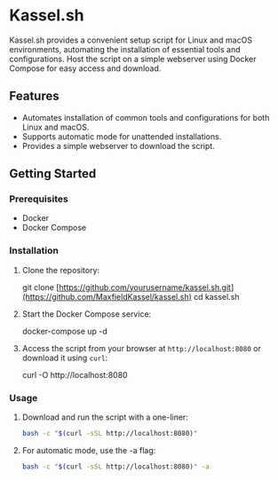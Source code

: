 # Kassel.sh

Kassel.sh provides a convenient setup script for Linux and macOS environments, automating the installation of essential tools and configurations. Host the script on a simple webserver using Docker Compose for easy access and download.

## Features

- Automates installation of common tools and configurations for both Linux and macOS.
- Supports automatic mode for unattended installations.
- Provides a simple webserver to download the script.

## Getting Started

### Prerequisites

- Docker
- Docker Compose

### Installation

1. Clone the repository:

   git clone [https://github.com/yourusername/kassel.sh.git](https://github.com/MaxfieldKassel/kassel.sh)
   cd kassel.sh

2. Start the Docker Compose service:

   docker-compose up -d

3. Access the script from your browser at `http://localhost:8080` or download it using `curl`:

   curl -O http://localhost:8080

### Usage

1. Download and run the script with a one-liner:

   ```bash
   bash -c "$(curl -sSL http://localhost:8080)"
   ```

2. For automatic mode, use the -a flag:

    ```bash
    bash -c "$(curl -sSL http://localhost:8080)" -a
    ```
